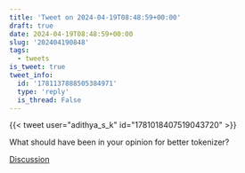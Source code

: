 ```yaml
---
title: 'Tweet on 2024-04-19T08:48:59+00:00'
draft: true
date: 2024-04-19T08:48:59+00:00
slug: '202404190848'
tags:
  - tweets
is_tweet: true
tweet_info:
  id: '1781137888505384971'
  type: 'reply'
  is_thread: False
---
```




{{< tweet user="adithya_s_k" id="1781018407519043720" >}}

What should have been in your opinion for better tokenizer?

[Discussion](https://x.com/sytelus/status/1781137888505384971)
